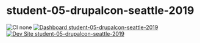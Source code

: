 # student-05-drupalcon-seattle-2019

![CI none](https://img.shields.io/badge/ci-none-orange.svg)
[![Dashboard student-05-drupalcon-seattle-2019](https://img.shields.io/badge/dashboard-student_05_drupalcon_seattle_2019-yellow.svg)](https://dashboard.pantheon.io/sites/b84a5498-a741-4b31-a200-8b6dc0ecb5b1#dev/code)
[![Dev Site student-05-drupalcon-seattle-2019](https://img.shields.io/badge/site-student_05_drupalcon_seattle_2019-blue.svg)](http://dev-student-05-drupalcon-seattle-2019.pantheonsite.io/)